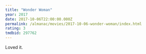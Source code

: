 ```yaml
---
title: "Wonder Woman"
year: 2017
date: 2017-10-06T22:00:00.000Z
permalink: /almanac/movies/2017-10-06-wonder-woman/index.html
rating: 3
tmdbid: 297762
---
```


Loved it.